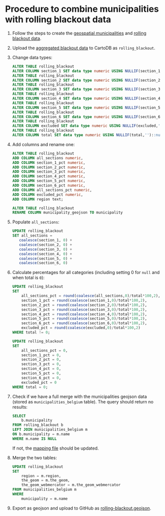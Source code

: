 # Procedure to combine municipalities with rolling blackout data

1. Follow the steps to create the [geospatial municipalities](../geospatial/README.md) and [rolling blackout data](../blackout/README.md).
2. Upload the [aggregated blackout data](../blackout/rolling-blackout-data-aggregated-by-municipality.csv) to CartoDB as `rolling_blackout`.
3. Change data types:

    ```SQL
    ALTER TABLE rolling_blackout
    ALTER COLUMN section_1 SET data type numeric USING NULLIF(section_1,'')::numeric;
    ALTER TABLE rolling_blackout
    ALTER COLUMN section_2 SET data type numeric USING NULLIF(section_2,'')::numeric;
    ALTER TABLE rolling_blackout
    ALTER COLUMN section_3 SET data type numeric USING NULLIF(section_3,'')::numeric;
    ALTER TABLE rolling_blackout
    ALTER COLUMN section_4 SET data type numeric USING NULLIF(section_4,'')::numeric;
    ALTER TABLE rolling_blackout
    ALTER COLUMN section_5 SET data type numeric USING NULLIF(section_5,'')::numeric;
    ALTER TABLE rolling_blackout
    ALTER COLUMN section_6 SET data type numeric USING NULLIF(section_6,'')::numeric;
    ALTER TABLE rolling_blackout
    ALTER COLUMN excluded SET data type numeric USING NULLIF(excluded,'')::numeric;
    ALTER TABLE rolling_blackout
    ALTER COLUMN total SET data type numeric USING NULLIF(total,'')::numeric;
    ```

4. Add columns and rename one:

    ```SQL
    ALTER TABLE rolling_blackout
    ADD COLUMN all_sections numeric,
    ADD COLUMN section_1_pct numeric,
    ADD COLUMN section_2_pct numeric,
    ADD COLUMN section_3_pct numeric,
    ADD COLUMN section_4_pct numeric,
    ADD COLUMN section_5_pct numeric,
    ADD COLUMN section_6_pct numeric,
    ADD COLUMN all_sections_pct numeric,
    ADD COLUMN excluded_pct numeric,
    ADD COLUMN region text;
    
    ALTER TABLE rolling_blackout
    RENAME COLUMN municipality_geojson TO municipality
    ```

5. Populate `all_sections`:

    ```SQL
    UPDATE rolling_blackout
    SET all_sections =
       coalesce(section_1, 0) + 
       coalesce(section_2, 0) + 
       coalesce(section_3, 0) + 
       coalesce(section_4, 0) + 
       coalesce(section_5, 0) + 
       coalesce(section_6, 0)
    ```

6. Calculate percentages for all categories (including setting 0 for `null` and when total is `0`):

    ```SQL
    UPDATE rolling_blackout
    SET
        all_sections_pct = round(coalesce(all_sections,0)/total*100,2),
        section_1_pct = round(coalesce(section_1,0)/total*100,2),
        section_2_pct = round(coalesce(section_2,0)/total*100,2),
        section_3_pct = round(coalesce(section_3,0)/total*100,2),
        section_4_pct = round(coalesce(section_4,0)/total*100,2),
        section_5_pct = round(coalesce(section_5,0)/total*100,2),
        section_6_pct = round(coalesce(section_6,0)/total*100,2),
        excluded_pct = round(coalesce(excluded,0)/total*100,2)
    WHERE total != 0;

    UPDATE rolling_blackout
    SET
        all_sections_pct = 0,
        section_1_pct = 0,
        section_2_pct = 0,
        section_3_pct = 0,
        section_4_pct = 0,
        section_5_pct = 0,
        section_6_pct = 0,
        excluded_pct = 0
    WHERE total = 0;
    ```

7. Check if we have a full merge with the municipalities geojson data (stored as `municipalities_belgium` table). The query should return no results:

    ```SQL
    SELECT
        b.municipality
    FROM rolling_blackout b
    LEFT JOIN municipalities_belgium m
    ON b.municipality = m.name
    WHERE m.name IS NULL
    ```

    If not, the [mapping file](../blackout/municipalities-to-map.csv) should be updated.

8. Merge the two tables:

    ```SQL
    UPDATE rolling_blackout
    SET
        region = m.region,
        the_geom = m.the_geom,
        the_geom_webmercator = m.the_geom_webmercator
    FROM municipalities_belgium m
    WHERE
        municipality = m.name
    ```

9. Export as geojson and upload to GitHub as [rolling-blackout.geojson](rolling-blackout.geojson).
